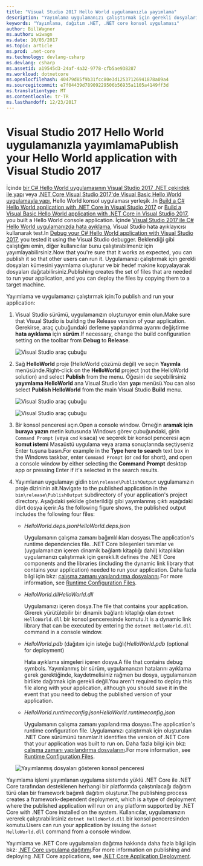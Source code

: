 ```yaml
---
title: "Visual Studio 2017 Hello World uygulamanızla yayımlama"
description: "Yayımlama uygulamanızı çalıştırmak için gerekli dosyaları kümesini oluşturur."
keywords: "Yayımlama, dağıtım .NET, .NET core konsol uygulaması"
author: BillWagner
ms.author: wiwagn
ms.date: 10/05/2017
ms.topic: article
ms.prod: .net-core
ms.technology: devlang-csharp
ms.devlang: csharp
ms.assetid: a19545d3-24af-4a32-9778-cfb5ae938287
ms.workload: dotnetcore
ms.openlocfilehash: 40479d85f9b31fcc80e3d12537126941878a09a4
ms.sourcegitcommit: e7f04439d78909229506b56935a1105a4149ff3d
ms.translationtype: MT
ms.contentlocale: tr-TR
ms.lasthandoff: 12/23/2017
---
```

# <a name="publish-your-hello-world-application-with-visual-studio-2017"></a><span data-ttu-id="4bbab-104">Visual Studio 2017 Hello World uygulamanızla yayımlama</span><span class="sxs-lookup"><span data-stu-id="4bbab-104">Publish your Hello World application with Visual Studio 2017</span></span>

<span data-ttu-id="4bbab-105">İçinde [bir C# Hello World uygulamasının Visual Studio 2017 .NET çekirdek ile yapı](with-visual-studio.md) veya [.NET Core Visual Studio 2017'de Visual Basic Hello World uygulamayla yapı](vb-with-visual-studio.md), Hello World konsol uygulaması yerleşik .</span><span class="sxs-lookup"><span data-stu-id="4bbab-105">In [Build a C# Hello World application with .NET Core in Visual Studio 2017](with-visual-studio.md) or [Build a Visual Basic Hello World application with .NET Core in Visual Studio 2017](vb-with-visual-studio.md), you built a Hello World console application.</span></span> <span data-ttu-id="4bbab-106">İçinde [Visual Studio 2017 ile C# Hello World uygulamanızda hata ayıklama](debugging-with-visual-studio.md), Visual Studio hata ayıklayıcısı kullanarak test.</span><span class="sxs-lookup"><span data-stu-id="4bbab-106">In [Debug your C# Hello World application with Visual Studio 2017](debugging-with-visual-studio.md), you tested it using the Visual Studio debugger.</span></span> <span data-ttu-id="4bbab-107">Beklendiği gibi çalıştığını emin, diğer kullanıcılar bunu çalıştırabilmeniz için yayımlayabilirsiniz.</span><span class="sxs-lookup"><span data-stu-id="4bbab-107">Now that you're sure that it works as expected, you can publish it so that other users can run it.</span></span> <span data-ttu-id="4bbab-108">Uygulamanızı çalıştırmak için gerekli dosyaları kümesini yayımlama oluşturur ve bir hedef makine kopyalayarak dosyaları dağıtabilirsiniz.</span><span class="sxs-lookup"><span data-stu-id="4bbab-108">Publishing creates the set of files that are needed to run your application, and you can deploy the files by copying them to a target machine.</span></span>

<span data-ttu-id="4bbab-109">Yayımlama ve uygulamanızı çalıştırmak için:</span><span class="sxs-lookup"><span data-stu-id="4bbab-109">To publish and run your application:</span></span> 

1. <span data-ttu-id="4bbab-110">Visual Studio sürümü, uygulamanızın oluşturuyor emin olun.</span><span class="sxs-lookup"><span data-stu-id="4bbab-110">Make sure that Visual Studio is building the Release version of your application.</span></span> <span data-ttu-id="4bbab-111">Gerekirse, araç çubuğundaki derleme yapılandırma ayarını değiştirme **hata ayıklama** için **sürüm**.</span><span class="sxs-lookup"><span data-stu-id="4bbab-111">If necessary, change the build configuration setting on the toolbar from **Debug** to **Release**.</span></span>

   ![Visual Studio araç çubuğu](media/publishing-with-visual-studio/toolbar.png)

1. <span data-ttu-id="4bbab-113">Sağ **HelloWorld** proje (HelloWorld çözümü değil) ve seçin **Yayımla** menüsünde.</span><span class="sxs-lookup"><span data-stu-id="4bbab-113">Right-click on the **HelloWorld** project (not the HelloWorld solution) and select **Publish** from the menu.</span></span> <span data-ttu-id="4bbab-114">Öğesini de seçebilirsiniz **yayımlama HelloWorld** ana Visual Studio'dan **yapı** menüsü.</span><span class="sxs-lookup"><span data-stu-id="4bbab-114">You can also select **Publish HelloWorld** from the main Visual Studio **Build** menu.</span></span>

   ![Visual Studio araç çubuğu](media/publishing-with-visual-studio/publish1.png)


   ![Visual Studio araç çubuğu](media/publishing-with-visual-studio/publishwindow.png)

1. <span data-ttu-id="4bbab-117">Bir konsol penceresi açın.</span><span class="sxs-lookup"><span data-stu-id="4bbab-117">Open a console window.</span></span> <span data-ttu-id="4bbab-118">Örneğin **aramak için buraya yazın** metin kutusunda Windows görev çubuğundaki, girin `Command Prompt` (veya `cmd` kısaca) ve seçerek bir konsol penceresi açın **komut istemi** Masaüstü uygulama veya arama sonuçlarında seçtiyseniz Enter tuşuna basın.</span><span class="sxs-lookup"><span data-stu-id="4bbab-118">For example in the **Type here to search** text box in the Windows taskbar, enter `Command Prompt` (or `cmd` for short), and open a console window by either selecting the **Command Prompt** desktop app or pressing Enter if it's selected in the search results.</span></span>

1. <span data-ttu-id="4bbab-119">Yayımlanan uygulamayı gidin `bin\release\PublishOutput` uygulamanızın proje dizininin alt.</span><span class="sxs-lookup"><span data-stu-id="4bbab-119">Navigate to the published application in the `bin\release\PublishOutput` subdirectory of your application's project directory.</span></span> <span data-ttu-id="4bbab-120">Aşağıdaki şekilde gösterildiği gibi yayımlanmış çıktı aşağıdaki dört dosya içerir:</span><span class="sxs-lookup"><span data-stu-id="4bbab-120">As the following figure shows, the published output includes the following four files:</span></span>

      * <span data-ttu-id="4bbab-121">*HelloWorld.deps.json*</span><span class="sxs-lookup"><span data-stu-id="4bbab-121">*HelloWorld.deps.json*</span></span>

         <span data-ttu-id="4bbab-122">Uygulamanın çalışma zamanı bağımlılıkları dosyası.</span><span class="sxs-lookup"><span data-stu-id="4bbab-122">The application's runtime dependencies file.</span></span> <span data-ttu-id="4bbab-123">.NET Core bileşenleri tanımlar ve (uygulamanızın içeren dinamik bağlantı kitaplığı dahil) kitaplıkları uygulamanızı çalıştırmak için gerekli.</span><span class="sxs-lookup"><span data-stu-id="4bbab-123">It defines the .NET Core components and the libraries (including the dynamic link library that contains your application) needed to run your application.</span></span> <span data-ttu-id="4bbab-124">Daha fazla bilgi için bkz: [çalışma zamanı yapılandırma dosyalarını](https://github.com/dotnet/cli/blob/85ca206d84633d658d7363894c4ea9d59e515c1a/Documentation/specs/runtime-configuration-file.md).</span><span class="sxs-lookup"><span data-stu-id="4bbab-124">For more information, see [Runtime Configuration Files](https://github.com/dotnet/cli/blob/85ca206d84633d658d7363894c4ea9d59e515c1a/Documentation/specs/runtime-configuration-file.md).</span></span>
 
      * <span data-ttu-id="4bbab-125">*HelloWorld.dll*</span><span class="sxs-lookup"><span data-stu-id="4bbab-125">*HelloWorld.dll*</span></span>

         <span data-ttu-id="4bbab-126">Uygulamanızı içeren dosya.</span><span class="sxs-lookup"><span data-stu-id="4bbab-126">The file that contains your application.</span></span> <span data-ttu-id="4bbab-127">Girerek yürütülebilir bir dinamik bağlantı kitaplığı olan `dotnet HelloWorld.dll` bir konsol penceresinde komutu.</span><span class="sxs-lookup"><span data-stu-id="4bbab-127">It is a dynamic link library that can be executed by entering the `dotnet HelloWorld.dll` command in a console window.</span></span> 

      * <span data-ttu-id="4bbab-128">*HelloWorld.pdb* (dağıtım için isteğe bağlı)</span><span class="sxs-lookup"><span data-stu-id="4bbab-128">*HelloWorld.pdb* (optional for deployment)</span></span>

         <span data-ttu-id="4bbab-129">Hata ayıklama simgeleri içeren dosya.</span><span class="sxs-lookup"><span data-stu-id="4bbab-129">A file that contains debug symbols.</span></span> <span data-ttu-id="4bbab-130">Yayımlanmış bir sürüm, uygulamanızın hatalarını ayıklama gerek gerektiğinde, kaydetmelisiniz rağmen bu dosya, uygulamanızın birlikte dağıtmak için gerekli değil.</span><span class="sxs-lookup"><span data-stu-id="4bbab-130">You aren't required to deploy this file along with your application, although you should save it in the event that you need to debug the published version of your application.</span></span>

      * <span data-ttu-id="4bbab-131">*HelloWorld.runtimeconfig.json*</span><span class="sxs-lookup"><span data-stu-id="4bbab-131">*HelloWorld.runtimeconfig.json*</span></span>

         <span data-ttu-id="4bbab-132">Uygulamanın çalışma zamanı yapılandırma dosyası.</span><span class="sxs-lookup"><span data-stu-id="4bbab-132">The application's runtime configuration file.</span></span> <span data-ttu-id="4bbab-133">Uygulamanızı çalıştırmak için oluşturulan .NET Core sürümünü tanımlar.</span><span class="sxs-lookup"><span data-stu-id="4bbab-133">It identifies the version of .NET Core that your application was built to run on.</span></span> <span data-ttu-id="4bbab-134">Daha fazla bilgi için bkz: [çalışma zamanı yapılandırma dosyalarını](https://github.com/dotnet/cli/blob/85ca206d84633d658d7363894c4ea9d59e515c1a/Documentation/specs/runtime-configuration-file.md).</span><span class="sxs-lookup"><span data-stu-id="4bbab-134">For more information, see [Runtime Configuration Files](https://github.com/dotnet/cli/blob/85ca206d84633d658d7363894c4ea9d59e515c1a/Documentation/specs/runtime-configuration-file.md).</span></span>  

   ![Yayımlanmış dosyaları gösteren konsol penceresi](media/publishing-with-visual-studio/publishedfiles.png)

<span data-ttu-id="4bbab-136">Yayımlama işlemi yayımlanan uygulama sistemde yüklü .NET Core ile .NET Core tarafından desteklenen herhangi bir platformda çalıştırılacağı dağıtım türü olan bir framework bağımlı dağıtım oluşturur.</span><span class="sxs-lookup"><span data-stu-id="4bbab-136">The publishing process creates a framework-dependent deployment, which is a type of deployment where the published application will run on any platform supported by .NET Core with .NET Core installed on the system.</span></span> <span data-ttu-id="4bbab-137">Kullanıcılar, uygulamanızın vererek çalıştırabilirsiniz `dotnet HelloWorld.dll` bir konsol penceresinden komutu.</span><span class="sxs-lookup"><span data-stu-id="4bbab-137">Users can run your application by issuing the `dotnet HelloWorld.dll` command from a console window.</span></span>

<span data-ttu-id="4bbab-138">Yayımlama ve .NET Core uygulamaları dağıtma hakkında daha fazla bilgi için bkz: [.NET Core uygulama dağıtımı](../../core/deploying/index.md).</span><span class="sxs-lookup"><span data-stu-id="4bbab-138">For more information on publishing and deploying .NET Core applications, see [.NET Core Application Deployment](../../core/deploying/index.md).</span></span>
